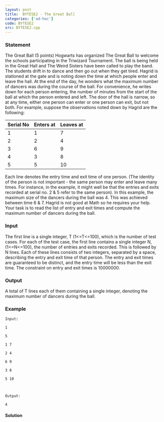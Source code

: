 ```yaml
---
layout: post
title:  BYTESE2 - The Great Ball
categories: ['ad-hoc']
code: BYTESE2
src: BYTESE2.cpp
---
```


### **Statement**

The Great Ball (5 points) Hogwarts has organized The Great Ball to welcome the
schools participating in the Triwizard Tournament. The ball is being held in
the Great Hall and The Weird Sisters have been called to play the band. The
students drift in to dance and then go out when they get tired. Hagrid is
stationed at the gate and is noting down the time at which people enter and
leave the hall. At the end of the day, he wonders what the maximum number of
dancers was during the course of the ball. For convenience, he writes down for
each person entering, the number of minutes from the start of the ball at
which the person entered and left. The door of the hall is narrow, so at any
time, either one person can enter or one person can exit, but not both. For
example, suppose the observations noted down by Hagrid are the following:

Serial No| Enters at| Leaves at  
---|---|---  
1| 1| 7  
2| 2| 4  
3| 6| 9  
4| 3| 8  
5| 5| 10  
Each line denotes the entry time and exit time of one person. (The identity of
the person is not important - the same person may enter and leave many times.
For instance, in the example, it might well be that the entries and exits
recorded at serial no. 2 & 5 refer to the same person). In this example, the
maximum size of the dancers during the ball was 4. This was achieved between
time 6 & 7\. Hagrid is not good at Math so he requires your help. Your task is
to read the list of entry and exit times and compute the maximum number of
dancers during the ball.

### Input

The first line is a single integer, T (1<=T<=100), which is the number of test
cases. For each of the test case, the first line contains a single integer N,
(1<=N<=100), the number of entries and exits recorded. This is followed by N
lines. Each of these lines consists of two integers, separated by a space,
describing the entry and exit time of that person. The entry and exit times
are guaranteed to be distinct, and the entry time will be less than the exit
time. The constraint on entry and exit times is 10000000.

### Output

A total of T lines each of them containing a single integer, denoting the
maximum number of dancers during the ball.

### Example

    
    
    Input:
    1
    5
    1 7
    2 4
    6 9
    3 8
    5 10
    
    Output:
    4
    



#### **Solution**



